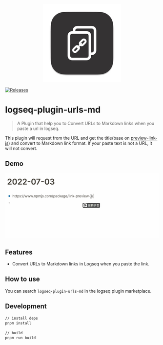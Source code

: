 <div align="center">
<img src="./logo.jpeg" />
</div>

[![Releases](https://github.com/superman66/logseq-plugin-urls-md/actions/workflows/main.yml/badge.svg)](https://github.com/superman66/logseq-plugin-urls-md/actions/workflows/main.yml)
# logseq-plugin-urls-md

> A Plugin that help you to Convert URLs to Markdown links when you paste a url in logseq.

This plugin will request from the URL and get the title(base on [preview-link-js](https://github.com/ospfranco/link-preview-js)) and convert to Markdown link format.
If your paste text is not a URL, it will not convert.

## Demo

![demo](./logseq-plugin-urls-md.gif)

## Features

- Convert URLs to Markdown links in Logseq when you paste the link.

## How to use

You can search `logseq-plugin-urls-md` in the logseq plugin marketplace.

## Development

```
// install deps
pnpm install

// build
pnpm run build
```

